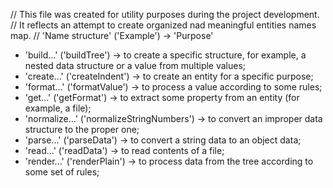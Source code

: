 // This file was created for utility purposes during the project development.
// It reflects an attempt to create organized nad meaningful entities names map.
// 'Name structure' ('Example') -> 'Purpose'
- 'build...' ('buildTree') -> to create a specific structure, for example, a nested data structure or a value from multiple values;
- 'create...' ('createIndent') -> to create an entity for a specific purpose;
- 'format...' ('formatValue') -> to process a value according to some rules;
- 'get...' ('getFormat') -> to extract some property from an entity (for example, a file);
- 'normalize...' ('normalizeStringNumbers') -> to convert an improper data structure to the proper one;
- 'parse...' ('parseData') -> to convert a string data to an object data;
- 'read...' ('readData') -> to read contents of a file;
- 'render...' ('renderPlain') -> to process data from the tree according to some set of rules;
